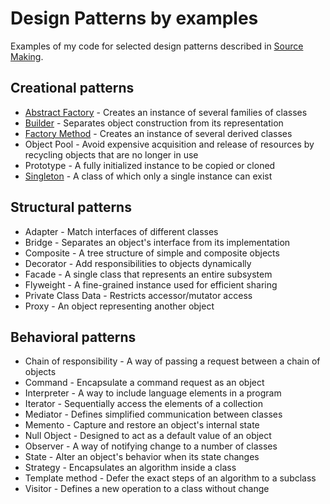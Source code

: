 # Design Patterns by examples

Examples of my code for selected design patterns 
described in [Source Making](https://sourcemaking.com/design_patterns).

## Creational patterns

* [Abstract Factory](design-patterns-creational/src/test/java/com/sebastianczech/AbstractFactoryTest.java) - Creates an instance of several families of classes
* [Builder](design-patterns-creational/src/test/java/com/sebastianczech/BuilderTest.java) - Separates object construction from its representation
* [Factory Method](design-patterns-creational/src/test/java/com/sebastianczech/FactoryMethodTest.java) - Creates an instance of several derived classes
* Object Pool - Avoid expensive acquisition and release of resources by recycling objects that are no longer in use
* Prototype - A fully initialized instance to be copied or cloned
* [Singleton](design-patterns-creational/src/test/java/com/sebastianczech/SingletonTest.java) - A class of which only a single instance can exist

## Structural patterns

* Adapter - Match interfaces of different classes
* Bridge - Separates an object's interface from its implementation
* Composite - A tree structure of simple and composite objects
* Decorator - Add responsibilities to objects dynamically
* Facade - A single class that represents an entire subsystem
* Flyweight - A fine-grained instance used for efficient sharing
* Private Class Data - Restricts accessor/mutator access
* Proxy - An object representing another object

## Behavioral patterns

* Chain of responsibility - A way of passing a request between a chain of objects
* Command - Encapsulate a command request as an object
* Interpreter - A way to include language elements in a program
* Iterator - Sequentially access the elements of a collection
* Mediator - Defines simplified communication between classes
* Memento - Capture and restore an object's internal state
* Null Object - Designed to act as a default value of an object
* Observer - A way of notifying change to a number of classes
* State - Alter an object's behavior when its state changes
* Strategy - Encapsulates an algorithm inside a class
* Template method - Defer the exact steps of an algorithm to a subclass
* Visitor - Defines a new operation to a class without change